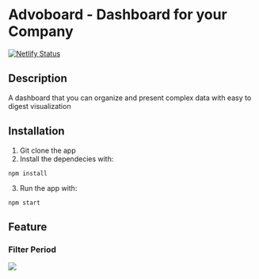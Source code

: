 # Advoboard - Dashboard for your Company

[![Netlify Status](https://api.netlify.com/api/v1/badges/74ae2fdb-9dee-42b3-86c9-e0f0198795c9/deploy-status)](https://app.netlify.com/sites/advoboard/deploys)



## Description

A dashboard that you can organize and present complex data with easy to digest visualization

## Installation

1. Git clone the app
2. Install the dependecies with:

```
npm install
```
3. Run the app with:
```
npm start
```

## Feature

### Filter Period
![](https://i.ibb.co/929XPbq/period.jpg)